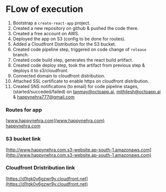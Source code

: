 # FLow of execution
1. Bootstrap a `create-react-app` project.
2. Created a new repository on github & pushed the code there.
3. Created a free account on AWS.
4. Deployed the app on S3 (config to be done for routes).
5. Added a Cloudfront Distribution for the S3 bucket.
6. Created code pipeline step, triggered on code change of `release` branch.
7. Created code build step, generates the react build artifact.
8. Created code deploy step, took the artifact from previous step & deploys it to s3/cloudfront.
9. Connected domain to cloudfront distribution.
10. Attached SSL certificate to enable https on cloudfront distribution.
11. Created SNS notifications (to email) for code pipeline stages, (started/succeded/failed) on tanmay@octoapp.ai, mithilesh@octoapp.ai & happynehra777@gmail.com

### Routes for app 
[www.happynehra.com](www.happynehra.com)  
[happynehra.com](happynehra.com)  

### S3 bucket link
[http://www.happynehra.com.s3-website.ap-south-1.amazonaws.com](http://www.happynehra.com.s3-website.ap-south-1.amazonaws.com)

### Cloudfront Dristribution link
[https://d1tgk0v6gzwr9y.cloudfront.net](https://d1tgk0v6gzwr9y.cloudfront.net)
